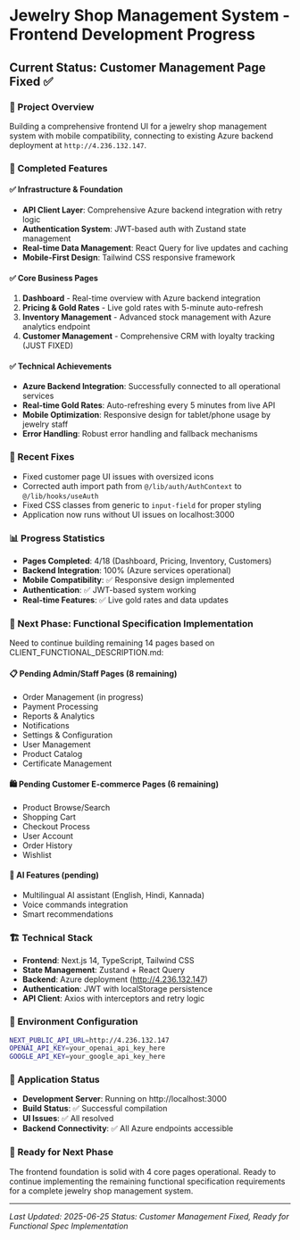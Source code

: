 # Jewelry Shop Management System - Frontend Development Progress

## Current Status: Customer Management Page Fixed ✅

### 🎯 Project Overview
Building a comprehensive frontend UI for a jewelry shop management system with mobile compatibility, connecting to existing Azure backend deployment at `http://4.236.132.147`.

### 🚀 Completed Features

#### ✅ Infrastructure & Foundation
- **API Client Layer**: Comprehensive Azure backend integration with retry logic
- **Authentication System**: JWT-based auth with Zustand state management
- **Real-time Data Management**: React Query for live updates and caching
- **Mobile-First Design**: Tailwind CSS responsive framework

#### ✅ Core Business Pages
1. **Dashboard** - Real-time overview with Azure backend integration
2. **Pricing & Gold Rates** - Live gold rates with 5-minute auto-refresh
3. **Inventory Management** - Advanced stock management with Azure analytics endpoint
4. **Customer Management** - Comprehensive CRM with loyalty tracking (JUST FIXED)

#### ✅ Technical Achievements
- **Azure Backend Integration**: Successfully connected to all operational services
- **Real-time Gold Rates**: Auto-refreshing every 5 minutes from live API
- **Mobile Optimization**: Responsive design for tablet/phone usage by jewelry staff
- **Error Handling**: Robust error handling and fallback mechanisms

### 🔧 Recent Fixes
- Fixed customer page UI issues with oversized icons
- Corrected auth import path from `@/lib/auth/AuthContext` to `@/lib/hooks/useAuth`
- Fixed CSS classes from generic to `input-field` for proper styling
- Application now runs without UI issues on localhost:3000

### 📊 Progress Statistics
- **Pages Completed**: 4/18 (Dashboard, Pricing, Inventory, Customers)
- **Backend Integration**: 100% (Azure services operational)
- **Mobile Compatibility**: ✅ Responsive design implemented
- **Authentication**: ✅ JWT-based system working
- **Real-time Features**: ✅ Live gold rates and data updates

### 🎯 Next Phase: Functional Specification Implementation
Need to continue building remaining 14 pages based on CLIENT_FUNCTIONAL_DESCRIPTION.md:

#### 📋 Pending Admin/Staff Pages (8 remaining)
- Order Management (in progress)
- Payment Processing
- Reports & Analytics
- Notifications
- Settings & Configuration
- User Management
- Product Catalog
- Certificate Management

#### 🛍️ Pending Customer E-commerce Pages (6 remaining)
- Product Browse/Search
- Shopping Cart
- Checkout Process
- User Account
- Order History
- Wishlist

#### 🤖 AI Features (pending)
- Multilingual AI assistant (English, Hindi, Kannada)
- Voice commands integration
- Smart recommendations

### 🏗️ Technical Stack
- **Frontend**: Next.js 14, TypeScript, Tailwind CSS
- **State Management**: Zustand + React Query
- **Backend**: Azure deployment (http://4.236.132.147)
- **Authentication**: JWT with localStorage persistence
- **API Client**: Axios with interceptors and retry logic

### 🚦 Environment Configuration
```bash
NEXT_PUBLIC_API_URL=http://4.236.132.147
OPENAI_API_KEY=your_openai_api_key_here
GOOGLE_API_KEY=your_google_api_key_here
```

### 📱 Application Status
- **Development Server**: Running on http://localhost:3000
- **Build Status**: ✅ Successful compilation
- **UI Issues**: ✅ All resolved
- **Backend Connectivity**: ✅ All Azure endpoints accessible

### 🎉 Ready for Next Phase
The frontend foundation is solid with 4 core pages operational. Ready to continue implementing the remaining functional specification requirements for a complete jewelry shop management system.

---
*Last Updated: 2025-06-25*
*Status: Customer Management Fixed, Ready for Functional Spec Implementation*